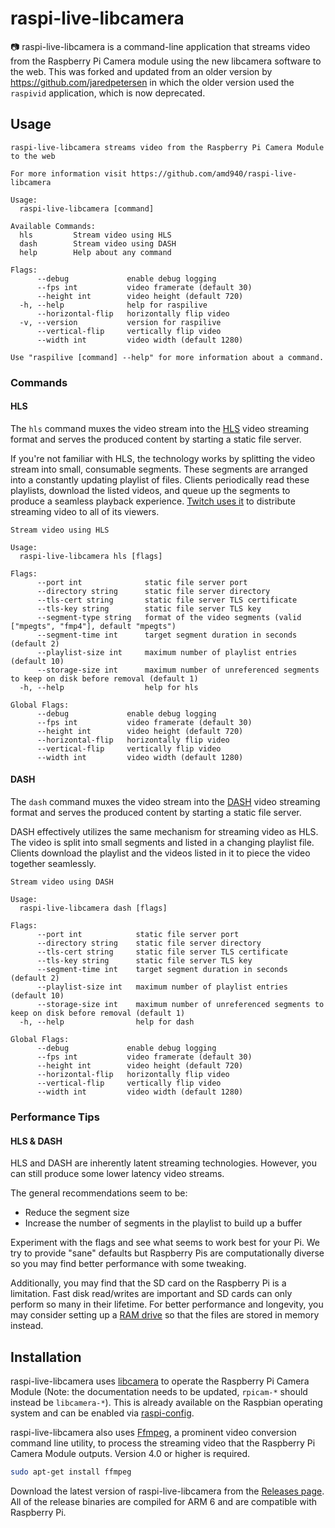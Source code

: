 # raspi-live-libcamera
📷 raspi-live-libcamera is a command-line application that streams video from the Raspberry Pi Camera module using the new libcamera software to the web. This was forked and updated from an older version by https://github.com/jaredpetersen in which the older version used the `raspivid` application, which is now deprecated.

## Usage
```
raspi-live-libcamera streams video from the Raspberry Pi Camera Module to the web

For more information visit https://github.com/amd940/raspi-live-libcamera

Usage:
  raspi-live-libcamera [command]

Available Commands:
  hls         Stream video using HLS
  dash        Stream video using DASH
  help        Help about any command

Flags:
      --debug             enable debug logging
      --fps int           video framerate (default 30)
      --height int        video height (default 720)
  -h, --help              help for raspilive
      --horizontal-flip   horizontally flip video
  -v, --version           version for raspilive
      --vertical-flip     vertically flip video
      --width int         video width (default 1280)

Use "raspilive [command] --help" for more information about a command.
```

### Commands
#### HLS
The `hls` command muxes the video stream into the [HLS](https://en.wikipedia.org/wiki/HTTP_Live_Streaming) video
streaming format and serves the produced content by starting a static file server.

If you're not familiar with HLS, the technology works by splitting the video stream into small, consumable segments.
These segments are arranged into a constantly updating playlist of files. Clients periodically read these playlists,
download the listed videos, and queue up the segments to produce a seamless playback experience.
[Twitch uses it](https://blog.twitch.tv/en/2015/12/18/twitch-engineering-an-introduction-and-overview-a23917b71a25/)
to distribute streaming video to all of its viewers.

```
Stream video using HLS

Usage:
  raspi-live-libcamera hls [flags]

Flags:
      --port int              static file server port
      --directory string      static file server directory
      --tls-cert string       static file server TLS certificate
      --tls-key string        static file server TLS key
      --segment-type string   format of the video segments (valid ["mpegts", "fmp4"], default "mpegts")
      --segment-time int      target segment duration in seconds (default 2)
      --playlist-size int     maximum number of playlist entries (default 10)
      --storage-size int      maximum number of unreferenced segments to keep on disk before removal (default 1)
  -h, --help                  help for hls

Global Flags:
      --debug             enable debug logging
      --fps int           video framerate (default 30)
      --height int        video height (default 720)
      --horizontal-flip   horizontally flip video
      --vertical-flip     vertically flip video
      --width int         video width (default 1280)
```

#### DASH
The `dash` command muxes the video stream into the
[DASH](https://en.wikipedia.org/wiki/Dynamic_Adaptive_Streaming_over_HTTP) video streaming format and serves the
produced content by starting a static file server.

DASH effectively utilizes the same mechanism for streaming video as HLS. The video is split into small segments and
listed in a changing playlist file. Clients download the playlist and the videos listed in it to piece the video
together seamlessly.

```
Stream video using DASH

Usage:
  raspi-live-libcamera dash [flags]

Flags:
      --port int            static file server port
      --directory string    static file server directory
      --tls-cert string     static file server TLS certificate
      --tls-key string      static file server TLS key
      --segment-time int    target segment duration in seconds (default 2)
      --playlist-size int   maximum number of playlist entries (default 10)
      --storage-size int    maximum number of unreferenced segments to keep on disk before removal (default 1)
  -h, --help                help for dash

Global Flags:
      --debug             enable debug logging
      --fps int           video framerate (default 30)
      --height int        video height (default 720)
      --horizontal-flip   horizontally flip video
      --vertical-flip     vertically flip video
      --width int         video width (default 1280)
```

### Performance Tips
#### HLS & DASH
HLS and DASH are inherently latent streaming technologies. However, you can still produce some lower latency video
streams.

The general recommendations seem to be:
- Reduce the segment size
- Increase the number of segments in the playlist to build up a buffer

Experiment with the flags and see what seems to work best for your Pi. We try to provide "sane" defaults but Raspberry
Pis are computationally diverse so you may find better performance with some tweaking.

Additionally, you may find that the SD card on the Raspberry Pi is a limitation. Fast disk read/writes are important
and SD cards can only perform so many in their lifetime. For better performance and longevity, you may consider setting
up a [RAM drive](https://en.wikipedia.org/wiki/RAM_drive) so that the files are stored in memory instead.

## Installation
raspi-live-libcamera uses [libcamera](https://www.raspberrypi.com/documentation/computers/camera_software.html#rpicam-vid) to operate the
Raspberry Pi Camera Module (Note: the documentation needs to be updated, `rpicam-*` should instead be `libcamera-*`). This is already available on the Raspbian operating system and can be enabled via
[raspi-config](https://www.raspberrypi.org/documentation/configuration/raspi-config.md).

raspi-live-libcamera also uses [Ffmpeg](https://ffmpeg.org/), a prominent video conversion command line utility, to process the
streaming video that the Raspberry Pi Camera Module outputs. Version 4.0 or higher is required.
```zsh
sudo apt-get install ffmpeg
```

Download the latest version of raspi-live-libcamera from the [Releases page](https://github.com/amd940/raspi-live-libcamera/releases). All of the release binaries are compiled for ARM 6 and are compatible with Raspberry Pi.
